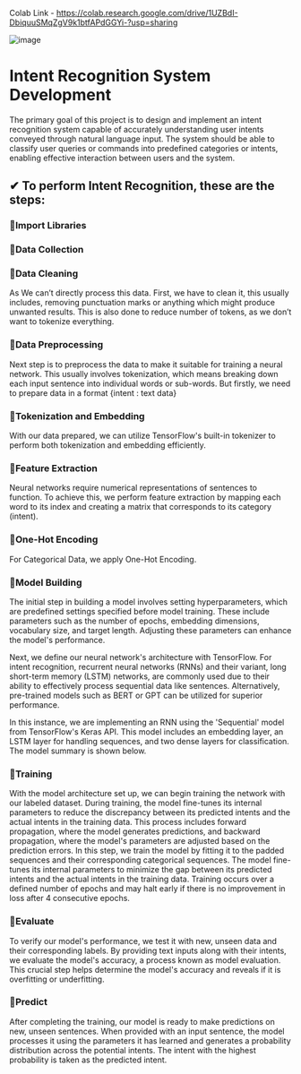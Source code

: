 Colab Link - https://colab.research.google.com/drive/1UZBdI-DbiquuSMqZgV9k1btfAPdGGYi-?usp=sharing

![image](https://github.com/arizzaa13/Intent-Recognition-System-Development-/assets/78647475/8c9b23ec-b017-4b0d-accf-5b7aa09e51a0)
# Intent Recognition System Development
The primary goal of this project is to design and implement an intent recognition system capable of accurately understanding user intents conveyed through natural language input. The system should be able to classify user queries or commands into predefined categories or intents, enabling effective interaction between users and the system.

## ✔ To perform Intent Recognition, these are the steps:

### 🔳Import Libraries

### 🔳Data Collection

### 🔳Data Cleaning 
As We can’t directly process this data. First, we have to clean it, this usually includes, removing punctuation marks or anything which might produce unwanted results. This is also done to reduce number of tokens, as we don’t want to tokenize everything.

### 🔳Data Preprocessing
Next step is to preprocess the data to make it suitable for training a neural network. This usually involves tokenization, which means breaking down each input sentence into individual words or sub-words.
But firstly, we need to prepare data in a format {intent : text data}

### 🔳Tokenization and Embedding 
With our data prepared, we can utilize TensorFlow's built-in tokenizer to perform both tokenization and embedding efficiently.

### 🔳Feature Extraction
Neural networks require numerical representations of sentences to function. To achieve this, we perform feature extraction by mapping each word to its index and creating a matrix that corresponds to its category (intent).

### 🔳One-Hot Encoding
For Categorical Data, we apply One-Hot Encoding.

### 🔳Model Building
The initial step in building a model involves setting hyperparameters, which are predefined settings specified before model training. These include parameters such as the number of epochs, embedding dimensions, vocabulary size, and target length. Adjusting these parameters can enhance the model's performance.

Next, we define our neural network's architecture with TensorFlow. For intent recognition, recurrent neural networks (RNNs) and their variant, long short-term memory (LSTM) networks, are commonly used due to their ability to effectively process sequential data like sentences. Alternatively, pre-trained models such as BERT or GPT can be utilized for superior performance.

In this instance, we are implementing an RNN using the 'Sequential' model from TensorFlow's Keras API. This model includes an embedding layer, an LSTM layer for handling sequences, and two dense layers for classification. The model summary is shown below.

### 🔳Training
With the model architecture set up, we can begin training the network with our labeled dataset. During training, the model fine-tunes its internal parameters to reduce the discrepancy between its predicted intents and the actual intents in the training data. This process includes forward propagation, where the model generates predictions, and backward propagation, where the model's parameters are adjusted based on the prediction errors.
In this step, we train the model by fitting it to the padded sequences and their corresponding categorical sequences. The model fine-tunes its internal parameters to minimize the gap between its predicted intents and the actual intents in the training data. Training occurs over a defined number of epochs and may halt early if there is no improvement in loss after 4 consecutive epochs.

### 🔳Evaluate
To verify our model's performance, we test it with new, unseen data and their corresponding labels. By providing text inputs along with their intents, we evaluate the model's accuracy, a process known as model evaluation. This crucial step helps determine the model's accuracy and reveals if it is overfitting or underfitting.

### 🔳Predict
After completing the training, our model is ready to make predictions on new, unseen sentences. When provided with an input sentence, the model processes it using the parameters it has learned and generates a probability distribution across the potential intents. The intent with the highest probability is taken as the predicted intent.








